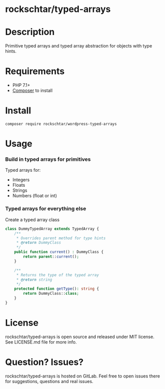 # rockschtar/typed-arrays

# Description

 Primitive typed arrays and typed array abstraction for objects with type hints.

# Requirements

  - PHP 7.1+
  - [Composer](https://getcomposer.org/) to install

# Install

```
composer require rockschtar/wordpress-typed-arrays
```

# Usage

### Build in typed arrays for primitives
Typed arrays for:
 - Integers
 - Floats
 - Strings
 - Numbers (float or int)

### Typed arrays for everything else

Create a typed array class 

```php
class DummyTypedArray extends TypedArray {
    /**
     * Overrides parent method for type hints
     * @return DummyClass
     */
    public function current() : DummyClass {
        return parent::current();
    }

    /**
     * Returns the type of the typed array
     * @return string
     */
    protected function getType(): string {
        return DummyClass::class;
    }
}
```

# License

rockschtar/typed-arrays is open source and released under MIT license. See LICENSE.md file for more info.

    
# Question? Issues?

rockschtar/typed-arrays is hosted on GitLab. Feel free to open issues there for suggestions, questions and real issues.
    
